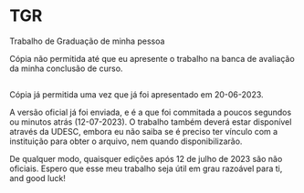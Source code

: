 # TGR
Trabalho de Graduação de minha pessoa

Cópia não permitida até que eu apresente o trabalho na banca de avaliação da minha conclusão de curso.

##
Cópia já permitida uma vez que já foi apresentado em 20-06-2023.

A versão oficial já foi enviada, e é a que foi commitada a poucos segundos ou minutos atrás (12-07-2023). 
O trabalho também deverá estar disponível através da UDESC, embora eu não saiba se é preciso ter vínculo com a instituição para obter o arquivo, nem quando disponibilizarão.

De qualquer modo, quaisquer edições após 12 de julho de 2023 são não oficiais. Espero que esse meu trabalho seja útil em grau razoável para ti, and good luck!
